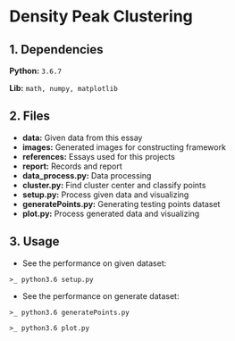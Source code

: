 # Density Peak Clustering

## 1. Dependencies

**Python:**  `3.6.7`

**Lib:**  `math, numpy, matplotlib`

## 2. Files

- **data:** Given data from this essay
- **images:** Generated images for constructing framework
- **references:** Essays used for this projects
- **report:** Records and report
- **data_process.py:** Data processing
- **cluster.py:** Find cluster center and classify points
- **setup.py:** Process given data and visualizing
- **generatePoints.py:** Generating testing points dataset
- **plot.py:** Process generated data and visualizing

## 3. Usage

- See the performance on given dataset:

`>_ python3.6 setup.py`

- See the performance on generate dataset:


`>_ python3.6 generatePoints.py`


`>_ python3.6 plot.py`


